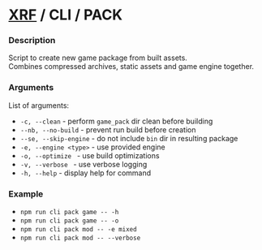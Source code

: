 # [XRF](../../) / CLI / PACK

### Description

Script to create new game package from built assets. <br/>
Combines compressed archives, static assets and game engine together.

### Arguments

List of arguments:

- `-c, --clean` - perform `game_pack` dir clean before building
- `--nb, --no-build` - prevent run build before creation
- `--se, --skip-engine` - do not include `bin` dir in resulting package
- `-e, --engine <type>` - use provided engine
- `-o, --optimize ` - use build optimizations
- `-v, --verbose ` - use verbose logging
- `-h, --help` - display help for command

### Example

- `npm run cli pack game -- -h`
- `npm run cli pack game -- -o`
- `npm run cli pack mod -- -e mixed`
- `npm run cli pack mod -- --verbose`
